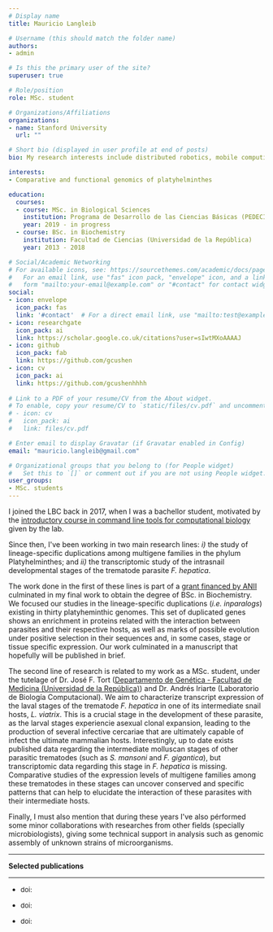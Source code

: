 ```yaml
---
# Display name
title: Mauricio Langleib

# Username (this should match the folder name)
authors:
- admin

# Is this the primary user of the site?
superuser: true

# Role/position
role: MSc. student

# Organizations/Affiliations
organizations:
- name: Stanford University
  url: ""

# Short bio (displayed in user profile at end of posts)
bio: My research interests include distributed robotics, mobile computing and programmable matter.

interests:
- Comparative and functional genomics of platyhelminthes

education:
  courses:
  - course: MSc. in Biological Sciences
    institution: Programa de Desarrollo de las Ciencias Básicas (PEDECIBA)
    year: 2019 - in progress
  - course: BSc. in Biochemistry
    institution: Facultad de Ciencias (Universidad de la República)
    year: 2013 - 2018

# Social/Academic Networking
# For available icons, see: https://sourcethemes.com/academic/docs/page-builder/#icons
#   For an email link, use "fas" icon pack, "envelope" icon, and a link in the
#   form "mailto:your-email@example.com" or "#contact" for contact widget.
social:
- icon: envelope
  icon_pack: fas
  link: '#contact'  # For a direct email link, use "mailto:test@example.org".
- icon: researchgate  
  icon_pack: ai
  link: https://scholar.google.co.uk/citations?user=sIwtMXoAAAAJ
- icon: github
  icon_pack: fab
  link: https://github.com/gcushen
- icon: cv
  icon_pack: ai
  link: https://github.com/gcushenhhhh
  
# Link to a PDF of your resume/CV from the About widget.
# To enable, copy your resume/CV to `static/files/cv.pdf` and uncomment the lines below.
# - icon: cv
#   icon_pack: ai
#   link: files/cv.pdf

# Enter email to display Gravatar (if Gravatar enabled in Config)
email: "mauricio.langleib@gmail.com"

# Organizational groups that you belong to (for People widget)
#   Set this to `[]` or comment out if you are not using People widget.
user_groups:
- MSc. students
---
```


I joined the LBC back in 2017, when I was a bachellor student, motivated by the [introductory course in command line tools for computational biology]() given by the lab.

Since then, I've been working in two main research lines: *i)* the study of lineage-specific duplications among multigene families in the phylum Platyhelminthes; and *ii)* the transcriptomic study of the intrasnail developmental stages of the trematode parasite *F. hepatica*.

The work done in the first of these lines is part of a [grant financed by ANII]() culminated in my final work to obtain the degree of BSc. in Biochemistry. We focused our studies in the lineage-specific duplications (*i.e. inparalogs*) existing in thirty platyheminthic genomes. This set of duplicated genes shows an enrichment in proteins related with the interaction between parasites and their respective hosts, as well as marks of possible evolution under positive selection in their sequences and, in some cases, stage or tissue specific expression. Our work culminated in a manuscript that hopefully will be published in brief.

The second line of research is related to my work as a MSc. student, under the tutelage of Dr. José F. Tort ([Departamento de Genética - Facultad de Medicina (Universidad de la República)]()) and Dr. Andrés Iriarte (Laboratorio de Biología Computacional). We aim to characterize transcript expression of the laval stages of the trematode *F. hepatica* in one of its intermediate snail hosts, *L. viatrix*. This is a crucial stage in the development of these parasite, as the larval stages experiencie asexual clonal expansion, leading to the production of several infective cercariae that are ultimately capable of infect the ultimate mammalian hosts. Interestingly, up to date exists published data regarding the intermediate molluscan stages of other parasitic trematodes (such as *S. mansoni* and *F. gigantica*), but transcriptomic data regarding this stage in *F. hepatica* is missing. Comparative studies of the expression levels of multigene families among these trematodes in these stages can uncover conserved and specific patterns that can help to elucidate the interaction of these parasites with their intermediate hosts.

Finally, I must also mention that during these years I've also pérformed some minor collaborations with researches from other fields (specially microbiologists), giving some technical support in analysis such as genomic assembly of unknown strains of microorganisms.


___

**Selected publications**
___

- <font size="4"> []() </font> <font size="2"> doi:  </font> 

- <font size="4"> []() </font> <font size="2"> doi: </font> 

- <font size="4"> []() </font> <font size="2"> doi:  </font> 
